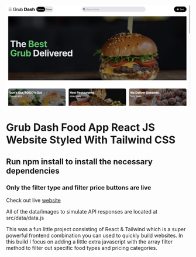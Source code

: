 ![Alt text](<screenshots/Screen Shot 2023-07-10 at 3.44.06 PM.jpeg>)


# Grub Dash Food App React JS Website Styled With Tailwind CSS

## Run npm install to install the necessary dependencies 

### Only the filter type and filter price buttons are live

Check out live [website](https://grubdash-app-exgt.onrender.com/)

 All of the data/images to simulate API responses are located at src/data/data.js

This was a fun little project consisting of React & Tailwind which is a super powerful frontend combination you can used to quickly build websites. In this build I focus on adding a little extra javascript with the array filter method to filter out specific food types and pricing categories.